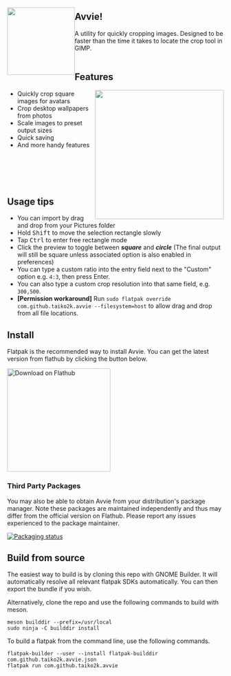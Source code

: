 
<img src="https://user-images.githubusercontent.com/17271572/65824200-63a78800-e2c1-11e9-84c9-d2ad8cc97526.png" align="left" height="157px" hspace="0px" vspace="20px">

## Avvie!

A utility for quickly cropping images. Designed to be faster than the time it takes to locate the crop tool in GIMP.
<br><br>

## Features

<img src="https://user-images.githubusercontent.com/17271572/152432007-e158b870-da70-4bf5-b47f-718a87d49484.png" hspace="0px" vspace="0px" height="300px" align="right">

 - Quickly crop square images for avatars
 - Crop desktop wallpapers from photos
 - Scale images to preset output sizes
 - Quick saving
 - And more handy features

<br><br><br><br>

## Usage tips

 - You can import by drag and drop from your Pictures folder
 - Hold <kbd>Shift</kbd> to move the selection rectangle slowly
 - Tap <kbd>Ctrl</kbd> to enter free rectangle mode
 - Click the preview to toggle between ***square*** and ***circle*** (The final output will still be square unless associated option is also enabled in preferences)
 - You can type a custom ratio into the entry field next to the "Custom" option e.g. `4:3`, then press Enter.
 - You can also type a custom crop resolution into that same field, e.g. `300,500`.
 - **[Permission workaround]** Run `sudo flatpak override com.github.taiko2k.avvie --filesystem=host` to allow drag and drop from all file locations.

## Install
Flatpak is the recommended way to install Avvie. You can get the latest version from flathub by clicking the button below.

<a href='https://flathub.org/apps/details/com.github.taiko2k.avvie'><img width='240' alt='Download on Flathub' src='https://flathub.org/assets/badges/flathub-badge-i-en.png'/></a>

### Third Party Packages
You may also be able to obtain Avvie from your distribution's package manager. Note these packages are maintained independently and thus may differ from the official version on Flathub. Please report any issues experienced to the package maintainer.

[![Packaging status](https://repology.org/badge/vertical-allrepos/avvie.svg)](https://repology.org/project/avvie/versions)

## Build from source
The easiest way to build is by cloning this repo with GNOME Builder. It will automatically resolve all relevant flatpak SDKs automatically. You can then export the bundle if you wish.

Alternatively, clone the repo and use the following commands to build with meson.
```
meson builddir --prefix=/usr/local
sudo ninja -C builddir install
```

To build a flatpak from the command line, use the following commands.
```
flatpak-builder --user --install flatpak-builddir com.github.taiko2k.avvie.json
flatpak run com.github.taiko2k.avvie
```
